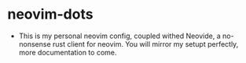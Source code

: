 # neovim-dots

- This is my personal neovim config, coupled withed Neovide, a no-nonsense rust
  client for neovim. You will mirror my setupt perfectly, more documentation to
  come. 
